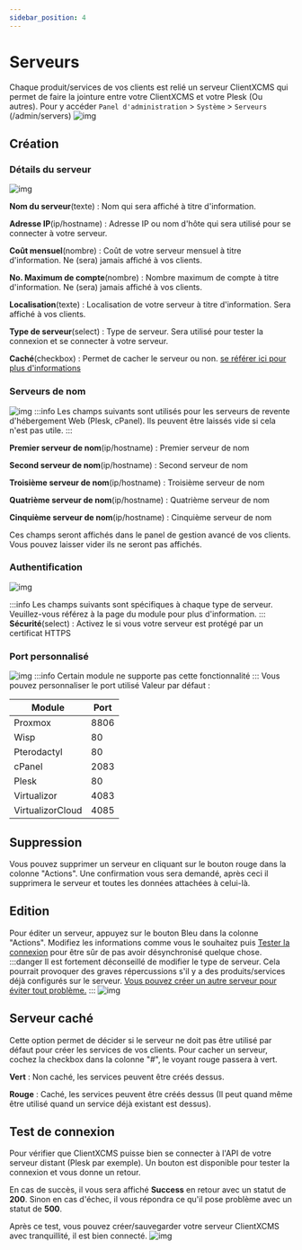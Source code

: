 ```yaml
---
sidebar_position: 4
---
```


# Serveurs

Chaque produit/services de vos clients est relié un serveur ClientXCMS qui permet de faire la jointure entre votre ClientXCMS et votre Plesk (Ou autres). Pour y accéder `Panel d'administration` > `Système` > `Serveurs` (/admin/servers)
![img](https://media.discordapp.net/attachments/475073153509490689/957595619369824286/unknown.png)
## Création
### Détails du serveur
![img](https://media.discordapp.net/attachments/475073153509490689/957604236793872465/unknown.png)

**Nom du serveur**(texte) : Nom qui sera affiché à titre d'information.

**Adresse IP**(ip/hostname) : Adresse IP ou nom d'hôte qui sera utilisé pour se connecter à votre serveur.

**Coût mensuel**(nombre) : Coût de votre serveur mensuel à titre d'information. Ne (sera) jamais affiché à vos clients.

**No. Maximum de compte**(nombre) : Nombre maximum de compte à titre d'information. Ne (sera) jamais affiché à vos clients.

**Localisation**(texte) : Localisation de votre serveur à titre d'information. Sera affiché à vos clients.

**Type de serveur**(select) : Type de serveur. Sera utilisé pour tester la connexion et se connecter à votre serveur.

**Caché**(checkbox) : Permet de cacher le serveur ou non. [se référer ici pour plus d'informations](servers#test-de-connexion)

### Serveurs de nom
![img](https://media.discordapp.net/attachments/475073153509490689/957604370189533185/unknown.png)
:::info
Les champs suivants sont utilisés pour les serveurs de revente d'hébergement Web (Plesk, cPanel). Ils peuvent être laissés vide si cela n'est pas utile.
:::

**Premier serveur de nom**(ip/hostname) : Premier serveur de nom

**Second serveur de nom**(ip/hostname) : Second serveur de nom

**Troisième serveur de nom**(ip/hostname) : Troisième serveur de nom

**Quatrième serveur de nom**(ip/hostname) : Quatrième serveur de nom

**Cinquième serveur de nom**(ip/hostname) : Cinquième serveur de nom

Ces champs seront affichés dans le panel de gestion avancé de vos clients.
Vous pouvez laisser vider ils ne seront pas affichés.
### Authentification
![img](https://media.discordapp.net/attachments/475073153509490689/957604546371272744/unknown.png)

:::info
Les champs suivants sont spécifiques à chaque type de serveur. Veuillez-vous référez à la page du module pour plus d'information.
:::
**Sécurité**(select) : Activez le si vous votre serveur est protégé par un certificat HTTPS

### Port personnalisé
![img](https://media.discordapp.net/attachments/475073153509490689/957605207053840394/unknown.png)
:::info
Certain module ne supporte pas cette fonctionnalité
:::
Vous pouvez personnaliser le port utilisé
Valeur par défaut : 

Module         | Port           |
|------------  | ------------   |
| Proxmox      | 8806           |
| Wisp         | 80             |
| Pterodactyl  | 80             |
| cPanel       | 2083           |
| Plesk        | 80             |
| Virtualizor  | 4083           |
| VirtualizorCloud | 4085      |

## Suppression
Vous pouvez supprimer un serveur en cliquant sur le bouton rouge dans la colonne "Actions". Une confirmation vous sera demandé, après ceci il supprimera le serveur et toutes les données attachées à celui-là.
## Edition
Pour éditer un serveur, appuyez sur le bouton Bleu dans la colonne "Actions".
Modifiez les informations comme vous le souhaitez puis [Tester la connexion](servers#test-de-connexion) pour être sûr de pas avoir désynchronisé quelque chose.
:::danger
Il est fortement déconseillé de modifier le type de serveur. Cela pourrait provoquer des graves répercussions s'il y a des produits/services déjà configurés sur le serveur.
[Vous pouvez créer un autre serveur pour éviter tout problème.](servers#création)
:::
![img](https://media.discordapp.net/attachments/475073153509490689/957599353571250196/unknown.png)

## Serveur caché
Cette option permet de décider si le serveur ne doit pas être utilisé par défaut pour créer les services de vos clients. Pour cacher un serveur, cochez la checkbox dans la colonne "#", le voyant rouge passera à vert.

**Vert** : Non caché, les services peuvent être créés dessus.

**Rouge** : Caché, les services peuvent être créés dessus (Il peut quand même être utilisé quand un service déjà existant est dessus).

## Test de connexion
Pour vérifier que ClientXCMS puisse bien se connecter à l'API de votre serveur distant (Plesk par exemple). Un bouton est disponible pour tester la connexion et vous donne un retour.

En cas de succès, il vous sera affiché **Success** en retour avec un statut de **200**. Sinon en cas d'échec, il vous répondra ce qu'il pose problème avec un statut de **500**.

Après ce test, vous pouvez créer/sauvegarder votre serveur ClientXCMS avec tranquillité, il est bien connecté.
![img](https://media.discordapp.net/attachments/475073153509490689/957598827563606047/unknown.png)